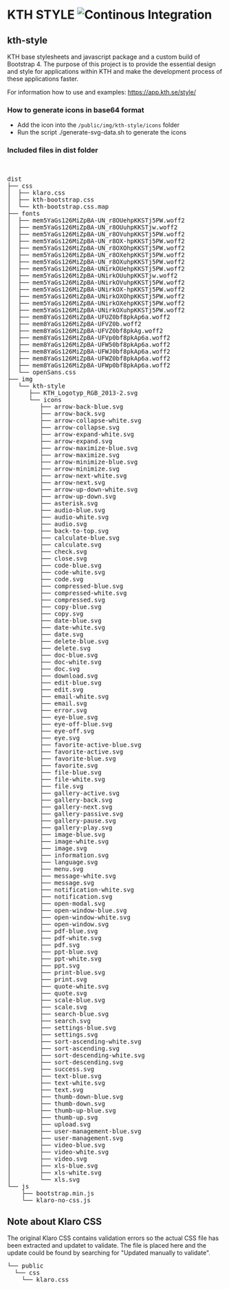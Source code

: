 # KTH STYLE ![Continous Integration](https://github.com/KTH/kth-style/actions/workflows/main.yml/badge.svg)

## kth-style

KTH base stylesheets and javascript package and a custom build of Bootstrap 4. The purpose of this project is to provide the essential design and style for applications within KTH and make the development process of these applications faster.

For information how to use and examples: https://app.kth.se/style/

### How to generate icons in base64 format

- Add the icon into the `/public/img/kth-style/icons` folder
- Run the script ./generate-svg-data.sh to generate the icons

### Included files in dist folder

<pre>


dist
├── css
│  ├── klaro.css
│  ├── kth-bootstrap.css
│  └── kth-bootstrap.css.map
├── fonts
│  ├── mem5YaGs126MiZpBA-UN_r8OUehpKKSTj5PW.woff2
│  ├── mem5YaGs126MiZpBA-UN_r8OUuhpKKSTjw.woff2
│  ├── mem5YaGs126MiZpBA-UN_r8OVuhpKKSTj5PW.woff2
│  ├── mem5YaGs126MiZpBA-UN_r8OX-hpKKSTj5PW.woff2
│  ├── mem5YaGs126MiZpBA-UN_r8OXOhpKKSTj5PW.woff2
│  ├── mem5YaGs126MiZpBA-UN_r8OXehpKKSTj5PW.woff2
│  ├── mem5YaGs126MiZpBA-UN_r8OXuhpKKSTj5PW.woff2
│  ├── mem5YaGs126MiZpBA-UNirkOUehpKKSTj5PW.woff2
│  ├── mem5YaGs126MiZpBA-UNirkOUuhpKKSTjw.woff2
│  ├── mem5YaGs126MiZpBA-UNirkOVuhpKKSTj5PW.woff2
│  ├── mem5YaGs126MiZpBA-UNirkOX-hpKKSTj5PW.woff2
│  ├── mem5YaGs126MiZpBA-UNirkOXOhpKKSTj5PW.woff2
│  ├── mem5YaGs126MiZpBA-UNirkOXehpKKSTj5PW.woff2
│  ├── mem5YaGs126MiZpBA-UNirkOXuhpKKSTj5PW.woff2
│  ├── mem8YaGs126MiZpBA-UFUZ0bf8pkAp6a.woff2
│  ├── mem8YaGs126MiZpBA-UFVZ0b.woff2
│  ├── mem8YaGs126MiZpBA-UFVZ0bf8pkAg.woff2
│  ├── mem8YaGs126MiZpBA-UFVp0bf8pkAp6a.woff2
│  ├── mem8YaGs126MiZpBA-UFW50bf8pkAp6a.woff2
│  ├── mem8YaGs126MiZpBA-UFWJ0bf8pkAp6a.woff2
│  ├── mem8YaGs126MiZpBA-UFWZ0bf8pkAp6a.woff2
│  ├── mem8YaGs126MiZpBA-UFWp0bf8pkAp6a.woff2
│  └── openSans.css
├── img
│  └── kth-style
│     ├── KTH_Logotyp_RGB_2013-2.svg
│     └── icons
│        ├── arrow-back-blue.svg
│        ├── arrow-back.svg
│        ├── arrow-collapse-white.svg
│        ├── arrow-collapse.svg
│        ├── arrow-expand-white.svg
│        ├── arrow-expand.svg
│        ├── arrow-maximize-blue.svg
│        ├── arrow-maximize.svg
│        ├── arrow-minimize-blue.svg
│        ├── arrow-minimize.svg
│        ├── arrow-next-white.svg
│        ├── arrow-next.svg
│        ├── arrow-up-down-white.svg
│        ├── arrow-up-down.svg
│        ├── asterisk.svg
│        ├── audio-blue.svg
│        ├── audio-white.svg
│        ├── audio.svg
│        ├── back-to-top.svg
│        ├── calculate-blue.svg
│        ├── calculate.svg
│        ├── check.svg
│        ├── close.svg
│        ├── code-blue.svg
│        ├── code-white.svg
│        ├── code.svg
│        ├── compressed-blue.svg
│        ├── compressed-white.svg
│        ├── compressed.svg
│        ├── copy-blue.svg
│        ├── copy.svg
│        ├── date-blue.svg
│        ├── date-white.svg
│        ├── date.svg
│        ├── delete-blue.svg
│        ├── delete.svg
│        ├── doc-blue.svg
│        ├── doc-white.svg
│        ├── doc.svg
│        ├── download.svg
│        ├── edit-blue.svg
│        ├── edit.svg
│        ├── email-white.svg
│        ├── email.svg
│        ├── error.svg
│        ├── eye-blue.svg
│        ├── eye-off-blue.svg
│        ├── eye-off.svg
│        ├── eye.svg
│        ├── favorite-active-blue.svg
│        ├── favorite-active.svg
│        ├── favorite-blue.svg
│        ├── favorite.svg
│        ├── file-blue.svg
│        ├── file-white.svg
│        ├── file.svg
│        ├── gallery-active.svg
│        ├── gallery-back.svg
│        ├── gallery-next.svg
│        ├── gallery-passive.svg
│        ├── gallery-pause.svg
│        ├── gallery-play.svg
│        ├── image-blue.svg
│        ├── image-white.svg
│        ├── image.svg
│        ├── information.svg
│        ├── language.svg
│        ├── menu.svg
│        ├── message-white.svg
│        ├── message.svg
│        ├── notification-white.svg
│        ├── notification.svg
│        ├── open-modal.svg
│        ├── open-window-blue.svg
│        ├── open-window-white.svg
│        ├── open-window.svg
│        ├── pdf-blue.svg
│        ├── pdf-white.svg
│        ├── pdf.svg
│        ├── ppt-blue.svg
│        ├── ppt-white.svg
│        ├── ppt.svg
│        ├── print-blue.svg
│        ├── print.svg
│        ├── quote-white.svg
│        ├── quote.svg
│        ├── scale-blue.svg
│        ├── scale.svg
│        ├── search-blue.svg
│        ├── search.svg
│        ├── settings-blue.svg
│        ├── settings.svg
│        ├── sort-ascending-white.svg
│        ├── sort-ascending.svg
│        ├── sort-descending-white.svg
│        ├── sort-descending.svg
│        ├── success.svg
│        ├── text-blue.svg
│        ├── text-white.svg
│        ├── text.svg
│        ├── thumb-down-blue.svg
│        ├── thumb-down.svg
│        ├── thumb-up-blue.svg
│        ├── thumb-up.svg
│        ├── upload.svg
│        ├── user-management-blue.svg
│        ├── user-management.svg
│        ├── video-blue.svg
│        ├── video-white.svg
│        ├── video.svg
│        ├── xls-blue.svg
│        ├── xls-white.svg
│        └── xls.svg
└── js
    ├── bootstrap.min.js
    └── klaro-no-css.js
</pre>

## Note about Klaro CSS

The original Klaro CSS contains validation errors so the actual CSS file has been extracted and updatet to validate.
The file is placed here and the update could be found by searching for "Updated manually to validate".

<pre>
└── public
  └── css
    └── klaro.css
</pre>
